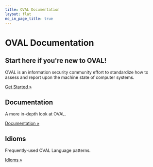 ```yaml
---
title: OVAL Documentation
layout: flat
no_in_page_title: true
---
```


<h1 class="site-title">OVAL Documentation</h1>

<div class="jumbotron">
  <h2><strong>Start here if you're new to OVAL!</strong></h2>
  <p>OVAL is an information security community effort to standardize how to
  assess and report upon the machine state of computer systems.</p>
  <p><a class="btn btn-primary btn-lg" role="button" href="/getting-started">Get Started »</a></p>
</div>

<div class="row">
  <div class="col-md-6">
    <h2>Documentation</h2>
    <p>A more in-depth look at OVAL.</p>
    <p><a class="btn btn-primary btn-lg" role="button" href="/documentation">Documentation »</a></p>
  </div>
  <div class="col-md-6">
    <h2>Idioms</h2>
    <p>Frequently-used OVAL Language patterns.</p>
    <p><a class="btn btn-primary btn-lg" role="button" href="/documentation/idioms">Idioms »</a></p>
  </div>
</div>
